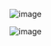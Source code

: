 ![image](https://user-images.githubusercontent.com/32561992/117546279-8d8a6a00-b021-11eb-8bd9-70d43b0eb043.png)

![image](https://user-images.githubusercontent.com/32561992/117546304-b14db000-b021-11eb-8d53-e8594238b375.png)
